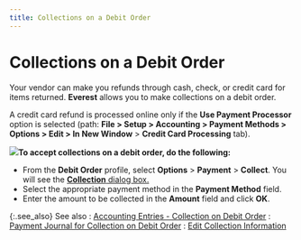 ```yaml
---
title: Collections on a Debit Order
---
```


# Collections on a Debit Order


Your vendor can make you refunds through cash, check, or credit card  for items returned. **Everest** allows  you to make collections on a debit order.


A credit card refund is processed online only if the **Use 
 Payment Processor** option is selected (path: **File 
 &gt; Setup &gt; Accounting &gt; Payment Methods &gt; Options &gt; Edit 
 &gt; In New Window** > **Credit 
 Card Processing** tab).


![]({{site.pp_baseurl}}/img/steps.gif)**To accept collections 
 on a debit order, do the following:**

- From the **Debit Order** profile, select **Options**  > **Payment** > **Collect**.  You will see the [**Collection** dialog box.]({{site.pp_baseurl}}/return-proc/dos/do-processes/collection-payment/the_collection_dialog_box_pur_ret.html)
- Select the  appropriate payment method in the **Payment 
 Method** field.
- Enter the amount  to be collected in the **Amount**  field and click **OK**.



{:.see_also}
See also
: [Accounting  Entries - Collection on Debit Order]({{site.pp_baseurl}}/return-proc/dos/do-processes/collection-payment/accounting_entries_collection_on_debit_order.html)
: [Payment  Journal for Collection on Debit Order]({{site.pp_baseurl}}/misc/payment_journal_for_collection_on_debit_order.html)
: [Edit Collection  Information]({{site.pp_baseurl}}/misc/edit_collection_information.html)

